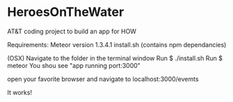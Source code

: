# HeroesOnTheWater
AT&amp;T coding project to build an app for HOW

Requirements:
  Meteor version 1.3.4.1
  install.sh (contains npm dependancies)
  
(OSX)
Navigate to the folder in the terminal window
Run $ ./install.sh
Run $ meteor
You shou see "app running port:3000"

open your favorite browser and navigate to localhost:3000/evemts

It works!
